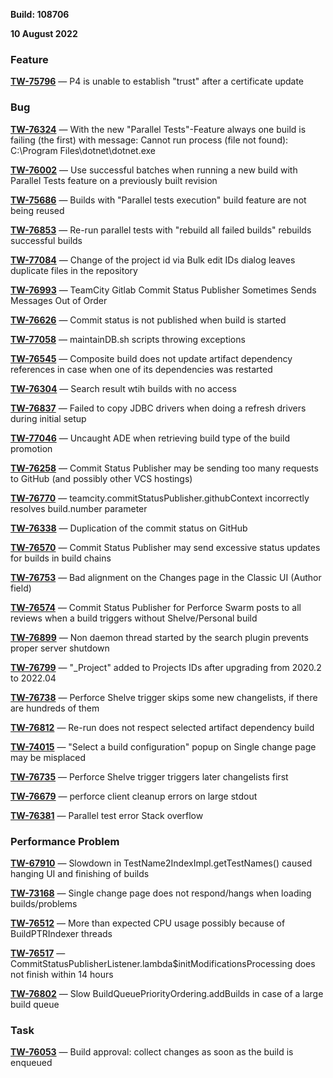 [//]: # (title: TeamCity 2022.04.3 Release Notes)
[//]: # (auxiliary-id: TeamCity 2022.04.3 Release Notes)

__Build: 108706__

__10 August 2022__


### Feature

**[TW-75796](https://youtrack.jetbrains.com/issue/TW-75796/P4-is-unable-to-establish-trust-after-a-certificate-update)** — P4 is unable to establish "trust" after a certificate update

### Bug

**[TW-76324](https://youtrack.jetbrains.com/issue/TW-76324/With-the-new-Parallel-Tests-Feature-always-one-build-is-failing-the-first-with-message-Cannot-run-process-file-not-found)** — With the new "Parallel Tests"-Feature always one build is failing (the first) with message: Cannot run process (file not found): C:\Program Files\dotnet\dotnet.exe

**[TW-76002](https://youtrack.jetbrains.com/issue/TW-76002/Use-successful-batches-when-running-a-new-build-with-Parallel-Tests-feature-on-a-previously-built-revision)** — Use successful batches when running a new build with Parallel Tests feature on a previously built revision

**[TW-75686](https://youtrack.jetbrains.com/issue/TW-75686/Builds-with-Parallel-tests-execution-build-feature-are-not-being-reused)** — Builds with "Parallel tests execution" build feature are not being reused

**[TW-76853](https://youtrack.jetbrains.com/issue/TW-76853/Re-run-parallel-tests-with-rebuild-all-failed-builds-rebuilds-successful-builds)** — Re-run parallel tests with "rebuild all failed builds" rebuilds successful builds

**[TW-77084](https://youtrack.jetbrains.com/issue/TW-77084/Change-of-the-project-id-via-Bulk-edit-IDs-dialog-leaves-duplicate-files-in-the-repository)** — Change of the project id via Bulk edit IDs dialog leaves duplicate files in the repository

**[TW-76993](https://youtrack.jetbrains.com/issue/TW-76993/TeamCity-Gitlab-Commit-Status-Publisher-Sometimes-Sends-Messages-Out-of-Order)** — TeamCity Gitlab Commit Status Publisher Sometimes Sends Messages Out of Order

**[TW-76626](https://youtrack.jetbrains.com/issue/TW-76626/Commit-status-is-not-published-when-build-is-started)** — Commit status is not published when build is started

**[TW-77058](https://youtrack.jetbrains.com/issue/TW-77058/maintainDBsh-scripts-throwing-exceptions)** — maintainDB.sh scripts throwing exceptions

**[TW-76545](https://youtrack.jetbrains.com/issue/TW-76545/Composite-build-does-not-update-artifact-dependency-references-in-case-when-one-of-its-dependencies-was-restarted)** — Composite build does not update artifact dependency references in case when one of its dependencies was restarted

**[TW-76304](https://youtrack.jetbrains.com/issue/TW-76304/Search-result-wtih-builds-with-no-access)** — Search result wtih builds with no access

**[TW-76837](https://youtrack.jetbrains.com/issue/TW-76837/Failed-to-copy-JDBC-drivers-when-doing-a-refresh-drivers-during-initial-setup)** — Failed to copy JDBC drivers when doing a refresh drivers during initial setup

**[TW-77046](https://youtrack.jetbrains.com/issue/TW-77046/Uncaught-ADE-when-retrieving-build-type-of-the-build-promotion)** — Uncaught ADE when retrieving build type of the build promotion

**[TW-76258](https://youtrack.jetbrains.com/issue/TW-76258/Commit-Status-Publisher-may-be-sending-too-many-requests-to-GitHub-and-possibly-other-VCS-hostings)** — Commit Status Publisher may be sending too many requests to GitHub (and possibly other VCS hostings)

**[TW-76770](https://youtrack.jetbrains.com/issue/TW-76770/teamcitycommitStatusPublishergithubContext-incorrectly-resolves-buildnumber-parameter)** — teamcity.commitStatusPublisher.githubContext incorrectly resolves build.number parameter

**[TW-76338](https://youtrack.jetbrains.com/issue/TW-76338/Duplication-of-the-commit-status-on-GitHub)** — Duplication of the commit status on GitHub

**[TW-76570](https://youtrack.jetbrains.com/issue/TW-76570/Commit-Status-Publisher-may-send-excessive-status-updates-for-builds-in-build-chains)** — Commit Status Publisher may send excessive status updates for builds in build chains

**[TW-76753](https://youtrack.jetbrains.com/issue/TW-76753/Bad-alignment-on-the-Changes-page-in-the-Classic-UI-Author-field)** — Bad alignment on the Changes page in the Classic UI (Author field)

**[TW-76574](https://youtrack.jetbrains.com/issue/TW-76574/Commit-status-publisher-for-Perforce-Swarm-posts-to-all-reviews-when-a-build-triggers-without-ShelvePersonal-build)** — Commit Status Publisher for Perforce Swarm posts to all reviews when a build triggers without Shelve/Personal build

**[TW-76899](https://youtrack.jetbrains.com/issue/TW-76899/Non-daemon-thread-started-by-the-search-plugin-prevents-proper-server-shutdown)** — Non daemon thread started by the search plugin prevents proper server shutdown

**[TW-76799](https://youtrack.jetbrains.com/issue/TW-76799/Project-added-to-Projects-IDs-after-upgrading-from-20202-to-202204)** — "_Project" added to Projects IDs after upgrading from 2020.2 to 2022.04

**[TW-76738](https://youtrack.jetbrains.com/issue/TW-76738/Perforce-Shelve-trigger-skips-some-new-changelists-if-there-are-hundreds-of-them)** — Perforce Shelve trigger skips some new changelists, if there are hundreds of them

**[TW-76812](https://youtrack.jetbrains.com/issue/TW-76812/Re-run-does-not-respect-selected-artifact-dependency-build)** — Re-run does not respect selected artifact dependency build

**[TW-74015](https://youtrack.jetbrains.com/issue/TW-74015/Select-a-build-configuration-popup-on-Single-change-page-may-be-misplaced)** — "Select a build configuration" popup on Single change page may be misplaced

**[TW-76735](https://youtrack.jetbrains.com/issue/TW-76735/Perforce-Shelve-trigger-triggers-later-changelists-first)** — Perforce Shelve trigger triggers later changelists first

**[TW-76679](https://youtrack.jetbrains.com/issue/TW-76679/perforce-client-cleanup-errors-on-large-stdout)** — perforce client cleanup errors on large stdout

**[TW-76381](https://youtrack.jetbrains.com/issue/TW-76381/)** — Parallel test error Stack overflow

### Performance Problem

**[TW-67910](https://youtrack.jetbrains.com/issue/TW-67910/Slowdown-in-TestName2IndexImplgetTestNames-caused-hanging-UI-and-finishing-of-builds)** — Slowdown in TestName2IndexImpl.getTestNames() caused hanging UI and finishing of builds

**[TW-73168](https://youtrack.jetbrains.com/issue/TW-73168/Single-change-page-does-not-respondhangs-when-loading-buildsproblems)** — Single change page does not respond/hangs when loading builds/problems

**[TW-76512](https://youtrack.jetbrains.com/issue/TW-76512/More-than-expected-CPU-usage-possibly-because-of-BuildPTRIndexer-threads)** — More than expected CPU usage possibly because of BuildPTRIndexer threads

**[TW-76517](https://youtrack.jetbrains.com/issue/TW-76517/CommitStatusPublisherListenerlambdainitModificationsProcessing-does-not-finish-within-14-hours)** — CommitStatusPublisherListener.lambda$initModificationsProcessing does not finish within 14 hours

**[TW-76802](https://youtrack.jetbrains.com/issue/TW-76802/Slow-BuildQueuePriorityOrderingaddBuilds-in-case-of-a-large-build-queue)** — Slow BuildQueuePriorityOrdering.addBuilds in case of a large build queue

### Task

**[TW-76053](https://youtrack.jetbrains.com/issue/TW-76053/Build-approval-collect-changes-as-soon-as-the-build-is-enqueued)** — Build approval: collect changes as soon as the build is enqueued
